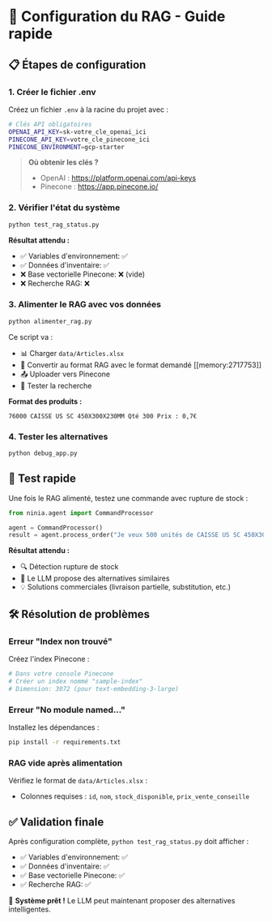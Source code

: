 # 🚀 Configuration du RAG - Guide rapide

## 📋 Étapes de configuration

### 1. **Créer le fichier .env**

Créez un fichier `.env` à la racine du projet avec :

```bash
# Clés API obligatoires
OPENAI_API_KEY=sk-votre_cle_openai_ici
PINECONE_API_KEY=votre_cle_pinecone_ici
PINECONE_ENVIRONMENT=gcp-starter
```

> **Où obtenir les clés ?**
> - OpenAI : https://platform.openai.com/api-keys
> - Pinecone : https://app.pinecone.io/

### 2. **Vérifier l'état du système**

```bash
python test_rag_status.py
```

**Résultat attendu :**
- ✅ Variables d'environnement: ✅
- ✅ Données d'inventaire: ✅ 
- ❌ Base vectorielle Pinecone: ❌ (vide)
- ❌ Recherche RAG: ❌

### 3. **Alimenter le RAG avec vos données**

```bash
python alimenter_rag.py
```

Ce script va :
- 📊 Charger `data/Articles.xlsx` 
- 🔄 Convertir au format RAG avec le format demandé [[memory:2717753]]
- 📤 Uploader vers Pinecone
- 🔎 Tester la recherche

**Format des produits :** 
```
76000 CAISSE US SC 450X300X230MM Qté 300 Prix : 0,7€
```

### 4. **Tester les alternatives**

```bash
python debug_app.py
```

## 🎯 Test rapide

Une fois le RAG alimenté, testez une commande avec rupture de stock :

```python
from ninia.agent import CommandProcessor

agent = CommandProcessor()
result = agent.process_order("Je veux 500 unités de CAISSE US SC 450X300X230MM")
```

**Résultat attendu :**
- 🔍 Détection rupture de stock
- 🤖 Le LLM propose des alternatives similaires
- 💡 Solutions commerciales (livraison partielle, substitution, etc.)

## 🛠️ Résolution de problèmes

### **Erreur "Index non trouvé"**
Créez l'index Pinecone :
```bash
# Dans votre console Pinecone
# Créer un index nommé "sample-index"  
# Dimension: 3072 (pour text-embedding-3-large)
```

### **Erreur "No module named..."**
Installez les dépendances :
```bash
pip install -r requirements.txt
```

### **RAG vide après alimentation**
Vérifiez le format de `data/Articles.xlsx` :
- Colonnes requises : `id`, `nom`, `stock_disponible`, `prix_vente_conseille`

## ✅ Validation finale

Après configuration complète, `python test_rag_status.py` doit afficher :
- ✅ Variables d'environnement: ✅
- ✅ Données d'inventaire: ✅ 
- ✅ Base vectorielle Pinecone: ✅
- ✅ Recherche RAG: ✅

🎉 **Système prêt !** Le LLM peut maintenant proposer des alternatives intelligentes. 